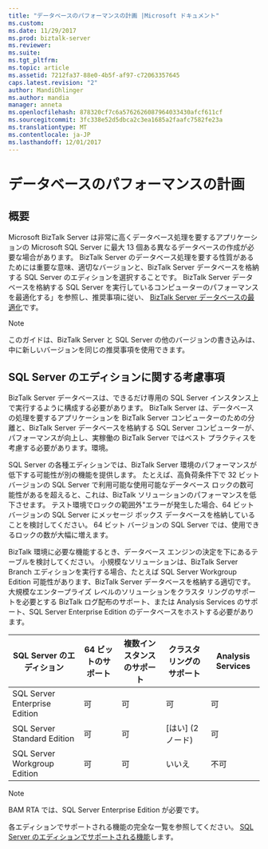 ```yaml
---
title: "データベースのパフォーマンスの計画 |Microsoft ドキュメント"
ms.custom: 
ms.date: 11/29/2017
ms.prod: biztalk-server
ms.reviewer: 
ms.suite: 
ms.tgt_pltfrm: 
ms.topic: article
ms.assetid: 7212fa37-88e0-4b5f-af97-c72063357645
caps.latest.revision: "2"
author: MandiOhlinger
ms.author: mandia
manager: anneta
ms.openlocfilehash: 878320cf7c6a5762626087964033430afcf611cf
ms.sourcegitcommit: 3fc338e52d5dbca2c3ea1685a2faafc7582fe23a
ms.translationtype: MT
ms.contentlocale: ja-JP
ms.lasthandoff: 12/01/2017
---
```

# <a name="planning-for-database-performance"></a>データベースのパフォーマンスの計画

## <a name="overview"></a>概要
Microsoft BizTalk Server は非常に高くデータベース処理を要するアプリケーションの Microsoft SQL Server に最大 13 個ある異なるデータベースの作成が必要な場合があります。 BizTalk Server のデータベース処理を要する性質があるためには重要な意味、適切なバージョンと、BizTalk Server データベースを格納する SQL Server のエディションを選択することです。 BizTalk Server データベースを格納する SQL Server を実行しているコンピューターのパフォーマンスを最適化する」を参照し、推奨事項に従い、 [BizTalk Server データベースの最適化](optimizing-database-performance.md)です。
  

> [!NOTE]  
>  このガイドは、BizTalk Server と SQL Server の他のバージョンの書き込みは、中に新しいバージョンを同じの推奨事項を使用できます。
  
## <a name="considerations-for-sql-server-editions"></a>SQL Server のエディションに関する考慮事項  
 BizTalk Server データベースは、できるだけ専用の SQL Server インスタンス上で実行するように構成する必要があります。 BizTalk Server は、データベースの処理を要するアプリケーションを BizTalk Server コンピューターのための分離と、BizTalk Server データベースを格納する SQL Server コンピューターが、パフォーマンスが向上し、実稼働の BizTalk Server ではベスト プラクティスを考慮する必要があります。環境。  
  
 SQL Server の各種エディションでは、BizTalk Server 環境のパフォーマンスが低下する可能性が別の機能を提供します。 たとえば、高負荷条件下で 32 ビット バージョンの SQL Server で利用可能な使用可能なデータベース ロックの数可能性があるを超えると、これは、BizTalk ソリューションのパフォーマンスを低下させます。 テスト環境でロックの範囲外"エラーが発生した場合、64 ビット バージョンの SQL Server にメッセージ ボックス データベースを格納していることを検討してください。 64 ビット バージョンの SQL Server では、使用できるロックの数が大幅に増えます。  
  
 BizTalk 環境に必要な機能するとき、データベース エンジンの決定を下にあるテーブルを検討してください。 小規模なソリューションは、BizTalk Server Branch エディションを実行する場合、たとえば SQL Server Workgroup Edition 可能性があります、BizTalk Server データベースを格納する適切です。 大規模なエンタープライズ レベルのソリューションをクラスタ リングのサポートを必要とする BizTalk ログ配布のサポート、または Analysis Services のサポート、SQL Server Enterprise Edition のデータベースをホストする必要があります。  
  
|SQL Server のエディション|64 ビットのサポート|複数インスタンスのサポート|クラスタ リングのサポート|Analysis Services|  
|---|---|---|---|---|  
|SQL Server Enterprise Edition|可|可|可|可|  
|SQL Server Standard Edition|可|可|[はい] (2 ノード)|可|  
|SQL Server Workgroup Edition|可|可|いいえ|不可|  
  
> [!NOTE]  
>  BAM RTA では、SQL Server Enterprise Edition が必要です。  
  
 各エディションでサポートされる機能の完全な一覧を参照してください。 [SQL Server のエディションでサポートされる機能](https://docs.microsoft.com/sql/sql-server/editions-and-components-of-sql-server-2016)します。